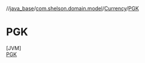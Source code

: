 //[java_base](../../../../index.md)/[com.shelson.domain.model](../../index.md)/[Currency](../index.md)/[PGK](index.md)

# PGK

[JVM]\
[PGK](index.md)
